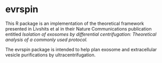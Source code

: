 # evrspin

This R package is an implementation of the theoretical framework presented in Livshits et al in their Nature Communications publication entitled *Isolation of exosomes by differential centrifugation: Theoretical analysis of a commonly used protocol.*

The evrspin package is intended to help plan exosome and extracellular vesicle purifications by ultracentrifugation.
